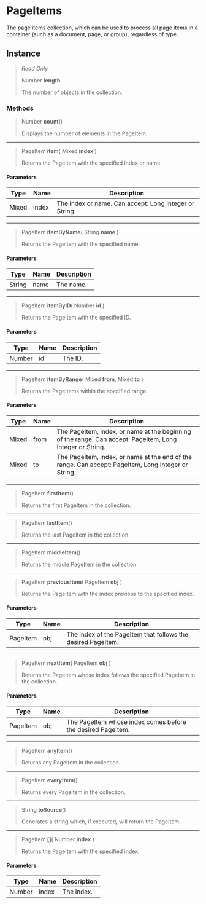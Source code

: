 # PageItems
The page items collection, which can be used to process all page items in a container (such as a document, page, or group), regardless of type.

## Instance
> *Read Only* 
> 
> Number **length** 
>
> The number of objects in the collection.

### Methods
> Number **count**()
> 
> Displays the number of elements in the PageItem.
*** 
> PageItem **item**( Mixed **index** )
> 
> Returns the PageItem with the specified index or name.
#### Parameters
| Type | Name | Description |
|---|---|---|
| Mixed | index | The index or name. Can accept: Long Integer or String. |

*** 
> PageItem **itemByName**( String **name** )
> 
> Returns the PageItem with the specified name.
#### Parameters
| Type | Name | Description |
|---|---|---|
| String | name | The name. |

*** 
> PageItem **itemByID**( Number **id** )
> 
> Returns the PageItem with the specified ID.
#### Parameters
| Type | Name | Description |
|---|---|---|
| Number | id | The ID. |

*** 
> PageItem **itemByRange**( Mixed **from**, Mixed **to** )
> 
> Returns the PageItems within the specified range.
#### Parameters
| Type | Name | Description |
|---|---|---|
| Mixed | from | The PageItem, index, or name at the beginning of the range. Can accept: PageItem, Long Integer or String. |
| Mixed | to | The PageItem, index, or name at the end of the range. Can accept: PageItem, Long Integer or String. |

*** 
> PageItem **firstItem**()
> 
> Returns the first PageItem in the collection.
*** 
> PageItem **lastItem**()
> 
> Returns the last PageItem in the collection.
*** 
> PageItem **middleItem**()
> 
> Returns the middle PageItem in the collection.
*** 
> PageItem **previousItem**( PageItem **obj** )
> 
> Returns the PageItem with the index previous to the specified index.
#### Parameters
| Type | Name | Description |
|---|---|---|
| PageItem | obj | The index of the PageItem that follows the desired PageItem. |

*** 
> PageItem **nextItem**( PageItem **obj** )
> 
> Returns the PageItem whose index follows the specified PageItem in the collection.
#### Parameters
| Type | Name | Description |
|---|---|---|
| PageItem | obj | The PageItem whose index comes before the desired PageItem. |

*** 
> PageItem **anyItem**()
> 
> Returns any PageItem in the collection.
*** 
> PageItem **everyItem**()
> 
> Returns every PageItem in the collection.
*** 
> String **toSource**()
> 
> Generates a string which, if executed, will return the PageItem.
*** 
> PageItem **[]**( Number **index** )
> 
> Returns the PageItem with the specified index.
#### Parameters
| Type | Name | Description |
|---|---|---|
| Number | index | The index. |


